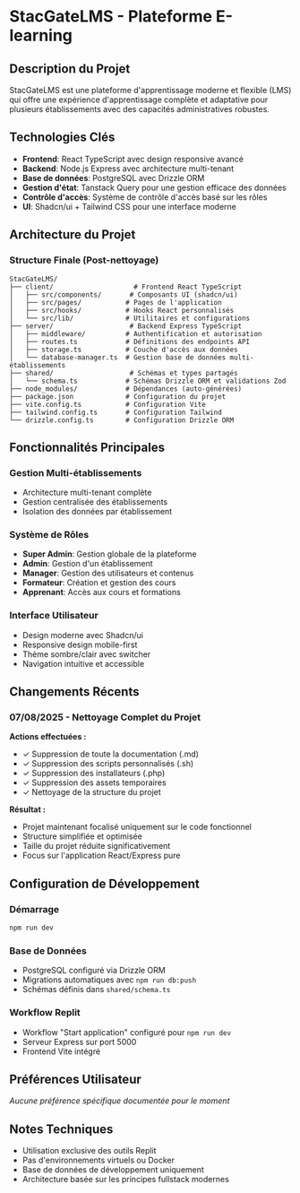 # StacGateLMS - Plateforme E-learning

## Description du Projet
StacGateLMS est une plateforme d'apprentissage moderne et flexible (LMS) qui offre une expérience d'apprentissage complète et adaptative pour plusieurs établissements avec des capacités administratives robustes.

## Technologies Clés
- **Frontend**: React TypeScript avec design responsive avancé
- **Backend**: Node.js Express avec architecture multi-tenant
- **Base de données**: PostgreSQL avec Drizzle ORM
- **Gestion d'état**: Tanstack Query pour une gestion efficace des données
- **Contrôle d'accès**: Système de contrôle d'accès basé sur les rôles
- **UI**: Shadcn/ui + Tailwind CSS pour une interface moderne

## Architecture du Projet

### Structure Finale (Post-nettoyage)
```
StacGateLMS/
├── client/                    # Frontend React TypeScript
│   ├── src/components/       # Composants UI (shadcn/ui)
│   ├── src/pages/           # Pages de l'application
│   ├── src/hooks/           # Hooks React personnalisés
│   └── src/lib/             # Utilitaires et configurations
├── server/                   # Backend Express TypeScript
│   ├── middleware/          # Authentification et autorisation
│   ├── routes.ts            # Définitions des endpoints API
│   ├── storage.ts           # Couche d'accès aux données
│   └── database-manager.ts  # Gestion base de données multi-établissements
├── shared/                   # Schémas et types partagés
│   └── schema.ts            # Schémas Drizzle ORM et validations Zod
├── node_modules/            # Dépendances (auto-générées)
├── package.json             # Configuration du projet
├── vite.config.ts           # Configuration Vite
├── tailwind.config.ts       # Configuration Tailwind
└── drizzle.config.ts        # Configuration Drizzle ORM
```

## Fonctionnalités Principales

### Gestion Multi-établissements
- Architecture multi-tenant complète
- Gestion centralisée des établissements
- Isolation des données par établissement

### Système de Rôles
- **Super Admin**: Gestion globale de la plateforme
- **Admin**: Gestion d'un établissement
- **Manager**: Gestion des utilisateurs et contenus
- **Formateur**: Création et gestion des cours
- **Apprenant**: Accès aux cours et formations

### Interface Utilisateur
- Design moderne avec Shadcn/ui
- Responsive design mobile-first
- Thème sombre/clair avec switcher
- Navigation intuitive et accessible

## Changements Récents

### 07/08/2025 - Nettoyage Complet du Projet
**Actions effectuées :**
- ✓ Suppression de toute la documentation (.md)
- ✓ Suppression des scripts personnalisés (.sh)
- ✓ Suppression des installateurs (.php)
- ✓ Suppression des assets temporaires
- ✓ Nettoyage de la structure du projet

**Résultat :**
- Projet maintenant focalisé uniquement sur le code fonctionnel
- Structure simplifiée et optimisée
- Taille du projet réduite significativement
- Focus sur l'application React/Express pure

## Configuration de Développement

### Démarrage
```bash
npm run dev
```

### Base de Données
- PostgreSQL configuré via Drizzle ORM
- Migrations automatiques avec `npm run db:push`
- Schémas définis dans `shared/schema.ts`

### Workflow Replit
- Workflow "Start application" configuré pour `npm run dev`
- Serveur Express sur port 5000
- Frontend Vite intégré

## Préférences Utilisateur
*Aucune préférence spécifique documentée pour le moment*

## Notes Techniques
- Utilisation exclusive des outils Replit
- Pas d'environnements virtuels ou Docker
- Base de données de développement uniquement
- Architecture basée sur les principes fullstack modernes
